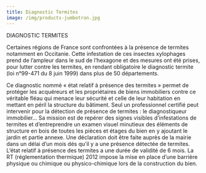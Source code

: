 ```yaml
---
title: Diagnostic Termites
image: /img/products-jumbotron.jpg
---
```


DIAGNOSTIC TERMITES
 
Certaines régions de France sont  confrontées à la présence de termites notamment en Occitanie.  Cette infestation de ces insectes xylophages prend de l’ampleur dans le sud de l’hexagone et des mesures ont été prises, pour lutter contre les termites, en rendant obligatoire le diagnostic termite (loi n°99-471 du 8 juin 1999)  dans plus de 50 départements.
 
Ce diagnostic nommé « état relatif à présence des termites » permet de protéger les acquéreurs et les propriétaires de biens immobiliers contre ce véritable fléau qui menace leur sécurité et celle de leur habitation en mettant en péril la structure du bâtiment.
Seul un professionnel certifié peut intervenir pour la détection de présence de termites : le diagnostiqueur immobilier…
Sa mission est de repérer des signes visibles d’infestations de termites et d’entreprendre un examen visuel minutieux des éléments de structure en bois de toutes les pièces et étages du bien en y ajoutant  le jardin et partie annexe.
Une déclaration doit être faite auprès de la mairie dans un délai d’un mois dés qu’il y a une présence détectée de termites.
 L’état relatif à présence des termites a une durée de validité de 6 mois.
La RT (réglementation thermique) 2012 impose la mise en place d’une barrière physique ou chimique ou physico-chimique lors de la construction du bien.
